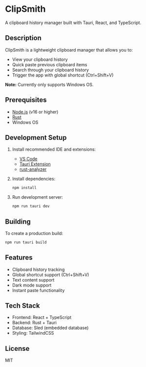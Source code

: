 # ClipSmith

A clipboard history manager built with Tauri, React, and TypeScript.

## Description

ClipSmith is a lightweight clipboard manager that allows you to:

- View your clipboard history
- Quick paste previous clipboard items
- Search through your clipboard history
- Trigger the app with global shortcut (Ctrl+Shift+V)

**Note:** Currently only supports Windows OS.

## Prerequisites

- [Node.js](https://nodejs.org/) (v16 or higher)
- [Rust](https://www.rust-lang.org/tools/install)
- Windows OS

## Development Setup

1. Install recommended IDE and extensions:

   - [VS Code](https://code.visualstudio.com/)
   - [Tauri Extension](https://marketplace.visualstudio.com/items?itemName=tauri-apps.tauri-vscode)
   - [rust-analyzer](https://marketplace.visualstudio.com/items?itemName=rust-lang.rust-analyzer)

2. Install dependencies:

   ```bash
   npm install
   ```

3. Run development server:
   ```bash
   npm run tauri dev
   ```

## Building

To create a production build:

```bash
npm run tauri build
```

## Features

- Clipboard history tracking
- Global shortcut support (Ctrl+Shift+V)
- Text content support
- Dark mode support
- Instant paste functionality

## Tech Stack

- Frontend: React + TypeScript
- Backend: Rust + Tauri
- Database: Sled (embedded database)
- Styling: TailwindCSS

## License

MIT
